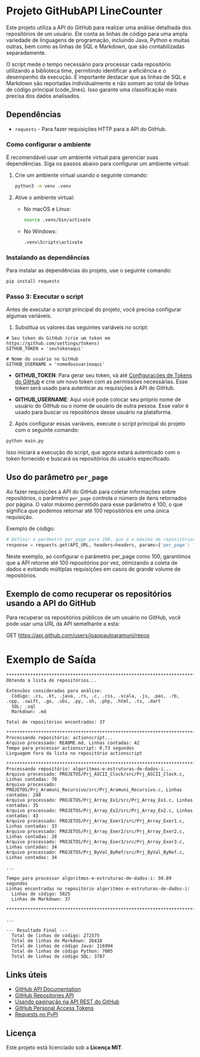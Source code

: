 # Projeto GitHubAPI LineCounter

Este projeto utiliza a API do GitHub para realizar uma análise detalhada dos repositórios de um usuário. Ele conta as linhas de código para uma ampla variedade de linguagens de programação, incluindo Java, Python e muitas outras, bem como as linhas de SQL e Markdown, que são contabilizadas separadamente.

O script mede o tempo necessário para processar cada repositório utilizando a biblioteca time, permitindo identificar a eficiência e o desempenho da execução. É importante destacar que as linhas de SQL e Markdown são reportadas individualmente e não somam ao total de linhas de código principal (code_lines). Isso garante uma classificação mais precisa dos dados analisados.

## Dependências

- `requests` - Para fazer requisições HTTP para a API do GitHub.

### Como configurar o ambiente

É recomendável usar um ambiente virtual para gerenciar suas dependências. Siga os passos abaixo para configurar um ambiente virtual:

1. Crie um ambiente virtual usando o seguinte comando:

    ```bash
    python3 -m venv .venv
    ```

2. Ative o ambiente virtual:
    - No macOS e Linux:
        ```bash
        source .venv/bin/activate
        ```
    - No Windows:
        ```bash
        .venv\Scripts\activate
        ```

### Instalando as dependências

Para instalar as dependências do projeto, use o seguinte comando:

```bash
pip install requests
```

### Passo 3: Executar o script

Antes de executar o script principal do projeto, você precisa configurar algumas variáveis. 

1. Substitua os valores das seguintes variáveis no script:

```
# Seu token do GitHub (crie um token em https://github.com/settings/tokens)
GITHUB_TOKEN = 'seutokenaqui'

# Nome do usuário no GitHub
GITHUB_USERNAME = 'nomedousuarioaqui'
```

- **GITHUB_TOKEN**: Para gerar seu token, vá até [Configurações de Tokens do GitHub](https://github.com/settings/tokens) e crie um novo token com as permissões necessárias. Esse token será usado para autenticar as requisições à API do GitHub.

- **GITHUB_USERNAME**: Aqui você pode colocar seu próprio nome de usuário do GitHub ou o nome de usuário de outra pessoa. Esse valor é usado para buscar os repositórios desse usuário na plataforma.

2. Após configurar essas variáveis, execute o script principal do projeto com o seguinte comando:

```bash
python main.py
```

Isso iniciará a execução do script, que agora estará autenticado com o token fornecido e buscará os repositórios do usuário especificado.

## Uso do parâmetro `per_page`

Ao fazer requisições à API do GitHub para coletar informações sobre repositórios, o parâmetro `per_page` controla o número de itens retornados por página. O valor máximo permitido para esse parâmetro é 100, o que significa que podemos retornar até 100 repositórios em uma única requisição.

Exemplo de código:

```python
# Definir o parâmetro per_page para 100, que é o máximo de repositórios retornados em uma requisição
response = requests.get(API_URL, headers=headers, params={'per_page': 100})
```

Neste exemplo, ao configurar o parâmetro per_page como 100, garantimos que a API retorne até 100 repositórios por vez, otimizando a coleta de dados e evitando múltiplas requisições em casos de grande volume de repositórios.

## Exemplo de como recuperar os repositórios usando a API do GitHub

Para recuperar os repositórios públicos de um usuário no GitHub, você pode usar uma URL da API semelhante a esta:

GET <a href="https://api.github.com/users/joaopauloaramuni/repos">https://api.github.com/users/joaopauloaramuni/repos</a>

# Exemplo de Saída

```
******************************************************************************************************************************
Obtendo a lista de repositórios...

Extensões consideradas para análise:
  Código: .cs, .kt, .java, .rs, .c, .css, .scala, .js, .pas, .rb, .cpp, .swift, .go, .vbs, .py, .sh, .php, .html, .ts, .dart
  SQL: .sql
  Markdown: .md

Total de repositórios encontrados: 37

******************************************************************************************************************************
Processando repositório: actionscript...
Arquivo processado: README.md, Linhas contadas: 42
Tempo para processar actionscript: 0.73 segundos
Linguagem fora da lista no repositório actionscript

******************************************************************************************************************************
Processando repositório: algoritmos-e-estruturas-de-dados-i...
Arquivo processado: PROJETOS/Prj_ASCII_Clock/src/Prj_ASCII_Clock.c, Linhas contadas: 70
Arquivo processado: PROJETOS/Prj_Aramuni_Recursivo/src/Prj_Aramuni_Recursivo.c, Linhas contadas: 248
Arquivo processado: PROJETOS/Prj_Array_Ex1/src/Prj_Array_Ex1.c, Linhas contadas: 35
Arquivo processado: PROJETOS/Prj_Array_Ex2/src/Prj_Array_Ex2.c, Linhas contadas: 43
Arquivo processado: PROJETOS/Prj_Array_Exer1/src/Prj_Array_Exer1.c, Linhas contadas: 33
Arquivo processado: PROJETOS/Prj_Array_Exer2/src/Prj_Array_Exer2.c, Linhas contadas: 28
Arquivo processado: PROJETOS/Prj_Array_Exer3/src/Prj_Array_Exer3.c, Linhas contadas: 34
Arquivo processado: PROJETOS/Prj_ByVal_ByRef/src/Prj_ByVal_ByRef.c, Linhas contadas: 34

...

Tempo para processar algoritmos-e-estruturas-de-dados-i: 50.89 segundos
Linhas encontradas no repositório algoritmos-e-estruturas-de-dados-i:
  Linhas de código: 5825
  Linhas de Markdown: 37

******************************************************************************************************************************

...

--- Resultado Final ---
  Total de linhas de código: 272575
  Total de linhas de Markdown: 26418
  Total de linhas de código Java: 116994
  Total de linhas de código Python: 7005
  Total de linhas de código SQL: 3787

```

## Links úteis

- [GitHub API Documentation](https://docs.github.com/pt/rest/about-the-rest-api)
- [GitHub Repositories API](https://docs.github.com/pt/rest/repos/repos)
- [Usando paginação na API REST do GitHub](https://docs.github.com/pt/rest/using-the-rest-api/using-pagination-in-the-rest-api)
- [GitHub Personal Access Tokens](https://github.com/settings/tokens)
- [Requests no PyPI](https://pypi.org/project/requests/)

## Licença

Este projeto está licenciado sob a **Licença MIT**.
